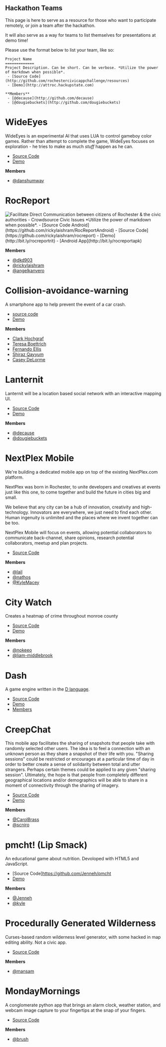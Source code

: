 Hackathon Teams
---------------

This page is here to serve as a resource for those who want to participate
remotely, or join a team after the hackathon.

It will also serve as a way for teams to list themselves for presentations at
demo time!

Please use the format below to list your team, like so:


```
Project Name
=============
Project Description. Can be short. Can be verbose. *Utilize the power of markdown when possible*.
 - [Source Code](http://github.com/rochestercivicappchallenge/resources)
 - [Demo](http://attroc.hackupstate.com)

**Members**
 - [@decause](http://github.com/decause)
 - [@dougiebuckets](http://github.com/dougiebuckets)
```

WideEyes
=============
WideEyes is an experimental AI that uses LUA to control gameboy color games.  Rather than attempt to complete the game, WideEyes focuses on exploration - he tries to make as much *stuff* happen as he can.
 - [Source Code](https://github.com/danShumway/WideEyes)
 - [Demo](https://github.com/danShumway/WideEyes)

**Members**
 - [@danshumway](http://github.com/danshumway)

RocReport
=============
<img style="float:left" src="https://raw2.github.com/rochestercivicappchallenge/resources/master/badges/attroc-gold-display.png" />
Facilitate Direct Communication between citizens of Rochester & the civic authorities - Crowdsource Civic Issues  *Utilize the power of markdown when possible*.
 - [Source Code Android](https://github.com/rickylaishram/RocReportAndroid)
 - [Source Code](https://github.com/rickylaishram/rocreport)
 - [Demo](http://bit.ly/rocreportrit)
 - [Android App](http://bit.ly/rocreportapk)

**Members**
 - [@dkd903](http://github.com/dkd903)
 - [@rickylaishram](http://github.com/rickylaishram)
 - [@angelkanvero](http://github.com/angelkanvero)

Collision-avoidance-warning
=============================
A smartphone app to help prevent the event of a car crash.
 - [source code](https://github.com/cdelorme/collision-avoidance-warning)
 - [Demo](https://github.com/cdelorme/collision-avoidance-warning)

**Members**
 - [Clark Hochgraf](https://github.com/cghiee)
 - [Teresa Boettrich](https://github.com/yepyepyepyep)
 - [Fernando Ellis](https://github.com/fortnight)
 - [Shiraz Qayyum](https://github.com/shirazqayyum)
 - [Casey DeLorme](https://github.com/cdelormme)

Lanternit
=============
Lanternit will be a location based social network with an interactive mapping UI.
 - [Source Code](https://github.com/amagown/Lanternit)
 - [Demo](https://www.youtube.com/watch?v=0ULIXF4oyyw)

**Members**
 - [@decause](http://github.com/amagown)
 - [@dougiebuckets](http://github.com/dougiebuckets)

NextPlex Mobile
=============
We're building a dedicated mobile app on top of the existing NextPlex.com platform.

NextPlex was born in Rochester, to unite developers and creatives at events just like this one, to come together and build the future in cities big and small.

We believe that any city can be a hub of innovation, creativity and high-technology. Innovators are everywhere, we just need to find each other. Human ingenuity is unlimited and the places where we invent together can be too.

NextPlex Mobile will focus on events, allowing potential collaborators to communicate back-channel, share opinions, research potential collaborators, meetup and plan projects.

 - [Source Code](http://github.com/nextplex)

**Members**
 - [@lail](http://github.com/lail)
 - [@nathos](http://github.com/nathos)
 - [@KyleMacey](http://github.com/KyleMacey)

City Watch
=============
Creates a heatmap of crime throughout monroe county
 - [Source Code](https://github.com/nokeeo/2014RocCivicAppChallange)
 - [Demo](civicapp.gearchicken.com)

**Members**
 - [@nokeeo](http://github.com/nokeeo)
 - [@liam-middlebrook](http://github.com/liam-middlebrook)

Dash
====
A game engine written in the [D language](http://dlang.org/).
 - [Source Code](https://github.com/Circular-Studios/Dash)
 - [Demo](https://github.com/Circular-Studios/Sample-Dash-Game)
 - [Members](https://github.com/orgs/Circular-Studios/members)

CreepChat
=============
This mobile app facilitates the sharing of snapshots that people take with
randomly selected other users. The idea is to feel a connection with an unknown
person as they share a snapshot of their life with you. "Sharing sessions"
could be restricted or encourages at a particular time of day in order to
better create a sense of solidarity between total and utter strangers. Perhaps
certain themes could be applied to any given "sharing session". Ultimately, the
hope is that people from completely different geographical locations and/or
demographics will be able to share in a moment of connectivity through the
sharing of imagery.

 - [Source Code](https://github.com/scniro/SharePackage.Objects)
 - [Demo](http://attrocweb.azurewebsites.net/#/)

**Members**
 - [@CarolBrass](http://github.com/CarolBrass)
 - [@scniro](http://github.com/scniro)

pmcht! (Lip Smack)
=============
An educational game about nutrition. Devoloped with HTML5 and JavaScript.
 - [Source Code]https://github.com/Jenneh/pmcht
 - [Demo](https://docs.google.com/presentation/d/1IqwmX1SWWmqPzBhu35yt6Gdx7QnOfCXm4wYUB8Q8u94/edit?usp=sharing)

**Members**
- [@Jenneh](https://github.com/Jenneh)
- [@kyle](https://github.com/CallidusAsinus)

Procedurally Generated Wilderness
=============
Curses-based random wilderness level generator, with some hacked in
map editing ability. Not a civic app.

 - [Source Code](http://github.com/mansam/wilderness)

**Members**
 - [@mansam](http://github.com/mansam)


MondayMornings
==============
A conglomerate python app that brings an alarm clock, weather station, and
webcam image capture to your fingertips at the snap of your fingers.

 - [Source Code](https://github.com/ramstush/MondayMornings)

**Members**
 - [@brush](https://github.com/ramstush/)

